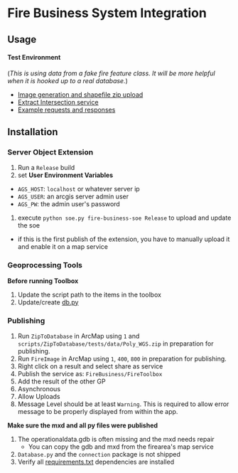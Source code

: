 # Fire Business System Integration

## Usage

#### Test Environment
(_This is using data from a fake fire feature class. It will be more helpful when it is hooked up to a real database._)

- [Image generation and shapefile zip upload](http://maps.ffsl.utah.gov/arcgis/rest/services/Staging/FireToolbox/GPServer)
- [Extract Intersection service](http://maps.ffsl.utah.gov/arcgis/rest/services/Staging/FireAreas/MapServer/exts/FireBusinessSoe/ExtractIntersections)
- [Example requests and responses](https://gist.github.com/steveoh/42c89e58e1c98c8f7f9d66a4c4dc47d6)

## Installation

### Server Object Extension

1. Run a `Release` build
1. set **User Environment Variables**
  - `AGS_HOST`: `localhost` or whatever server ip
  - `AGS_USER`: an arcgis server admin user
  - `AGS_PW`: the admin user's password
1. execute `python soe.py fire-business-soe Release` to upload and update the soe
  - if this is the first publish of the extension, you have to manually upload it and enable it on a map service

### Geoprocessing Tools

**Before running Toolbox**

1. Update the script path to the items in the toolbox
1. Update/create [db.py](https://github.com/agrc/fire-business/blob/master/geoprocessing/ZipToDatabase/connection/secrets.db.py)

### Publishing

1. Run `ZipToDatabase` in ArcMap using `1` and `scripts/ZipToDatabase/tests/data/Poly_WGS.zip` in preparation for publishing.
1. Run `FireImage` in ArcMap using `1`, `400`, `800` in preparation for publishing.
1. Right click on a result and select share as service
1. Publish the service as: `FireBusiness/FireToolbox`
1. Add the result of the other GP 
1. Asynchronous
1. Allow Uploads
1. Message Level should be at least `Warning`. This is required to allow error message to be properly displayed from within the app.

**Make sure the mxd and all py files were published**

1. The operationaldata.gdb is often missing and the mxd needs repair
   - You can copy the gdb and mxd from the firearea's map service
1. `Database.py` and the `connection` package is not shipped
1. Verify all [requirements.txt](https://github.com/agrc/fire-business/blob/master/geoprocessing/requirements.txt) dependencies are installed
